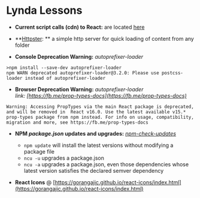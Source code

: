 # Lynda Lessons #

- **Current script calls (cdn) to React:** are located [here](https://facebook.github.io/react/docs/installation.html#using-a-cdn)

- **[Httpster](https://www.npmjs.com/package/httpster): ** a simple http server for quick loading of content from any folder

- **Console Deprecation Warning:** *autoprefixer-loader*
```console
>npm install --save-dev autoprefixer-loader
npm WARN deprecated autoprefixer-loader@3.2.0: Please use postcss-loader instead of autoprefixer-loader
```
- **Browser Deprecation Warning:** *autoprefixer-loader*  
*link: [https://fb.me/prop-types-docs](https://fb.me/prop-types-docs)*
```Browser
Warning: Accessing PropTypes via the main React package is deprecated, and will be removed in  React v16.0. Use the latest available v15.* prop-types package from npm instead. For info on usage, compatibility, migration and more, see https://fb.me/prop-types-docs
```

- **NPM _package.json_ updates and upgrades:**  *[npm-check-updates](https://www.npmjs.com/package/npm-check-updates)*  
  - `npm update` will install the latest versions without modifying a package file
  - `ncu -u` upgrades a package.json  
  - `ncu -a` upgrades a package.json, even those dependencies whose latest version satisfies the declared semver dependency

- **React Icons** @ [https://gorangajic.github.io/react-icons/index.html](https://gorangajic.github.io/react-icons/index.html)
